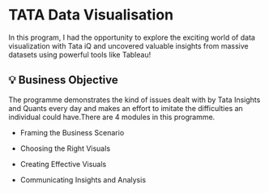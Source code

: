 # TATA Data Visualisation 

In this program, I had the opportunity to explore the exciting world of data visualization with Tata iQ and uncovered valuable insights from massive datasets using powerful tools like Tableau!

## :bulb: Business Objective
The programme demonstrates the kind of issues dealt with by Tata Insights and Quants every day and makes an effort to imitate the difficulties an individual could have.There are 4 modules in this programme.
* Framing the Business Scenario

* Choosing the Right Visuals

* Creating Effective Visuals

* Communicating Insights and Analysis
